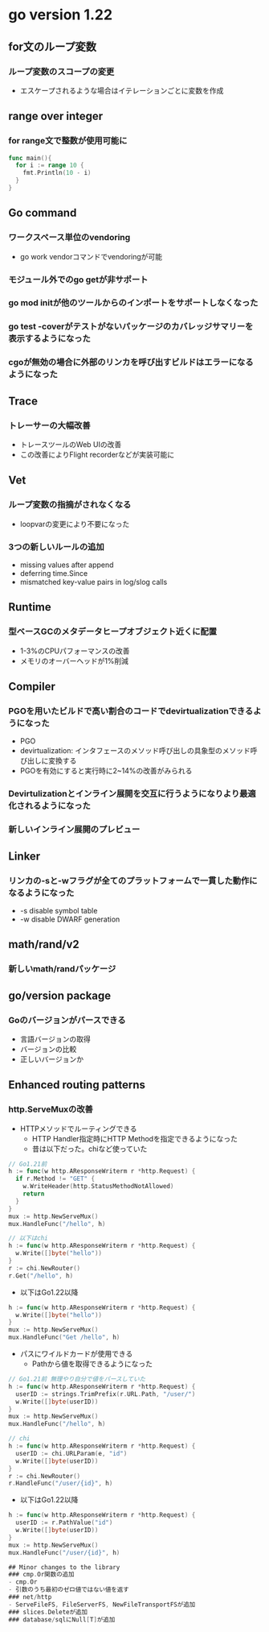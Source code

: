 # go version 1.22

## for文のループ変数
### ループ変数のスコープの変更
- エスケープされるような場合はイテレーションごとに変数を作成

## range over integer
### for range文で整数が使用可能に
```go
func main(){
  for i := range 10 {
    fmt.Println(10 - i)
  }
}
```

## Go command
### ワークスペース単位のvendoring
- go work vendorコマンドでvendoringが可能
### モジュール外でのgo getが非サポート
### go mod initが他のツールからのインポートをサポートしなくなった
### go test -coverがテストがないパッケージのカバレッジサマリーを表示するようになった
### cgoが無効の場合に外部のリンカを呼び出すビルドはエラーになるようになった

## Trace
### トレーサーの大幅改善
- トレースツールのWeb UIの改善
- この改善によりFlight recorderなどが実装可能に

## Vet
### ループ変数の指摘がされなくなる
- loopvarの変更により不要になった
### 3つの新しいルールの追加
- missing values after append
- deferring time.Since
- mismatched key-value pairs in log/slog calls

## Runtime
### 型ベースGCのメタデータヒープオブジェクト近くに配置
- 1-3%のCPUパフォーマンスの改善
- メモリのオーバーヘッドが1%削減

## Compiler
### PGOを用いたビルドで高い割合のコードでdevirtualizationできるようになった
- PGO
- devirtualization: インタフェースのメソッド呼び出しの具象型のメソッド呼び出しに変換する
- PGOを有効にすると実行時に2~14%の改善がみられる
### Devirtulizationとインライン展開を交互に行うようになりより最適化されるようになった
### 新しいインライン展開のプレビュー

## Linker
### リンカの-sと-wフラグが全てのプラットフォームで一貫した動作になるようになった
- -s disable symbol table
- -w disable DWARF generation

## math/rand/v2
### 新しいmath/randパッケージ

## go/version package
### Goのバージョンがパースできる
- 言語バージョンの取得
- バージョンの比較
- 正しいバージョンか

## Enhanced routing patterns
### http.ServeMuxの改善
- HTTPメソッドでルーティングできる
  - HTTP Handler指定時にHTTP Methodを指定できるようになった
  - 昔は以下だった。chiなど使っていた
```go
// Go1.21前
h := func(w http.AResponseWriterm r *http.Request) {
  if r.Method != "GET" {
    w.WriteHeader(http.StatusMethodNotAllowed)
    return
  }
}
mux := http.NewServeMux()
mux.HandleFunc("/hello", h)

// 以下はchi
h := func(w http.AResponseWriterm r *http.Request) {
  w.Write([]byte("hello"))
}
r := chi.NewRouter()
r.Get("/hello", h)
```
- 以下はGo1.22以降
```go
h := func(w http.AResponseWriterm r *http.Request) {
  w.Write([]byte("hello"))
}
mux := http.NewServeMux()
mux.HandleFunc("Get /hello", h)
```
- パスにワイルドカードが使用できる
  - Pathから値を取得できるようになった
```go
// Go1.21前 無理やり自分で値をパースしていた
h := func(w http.AResponseWriterm r *http.Request) {
  userID := strings.TrimPrefix(r.URL.Path, "/user/")
  w.Write([]byte(userID))
}
mux := http.NewServeMux()
mux.HandleFunc("/hello", h)

// chi
h := func(w http.AResponseWriterm r *http.Request) {
  userID := chi.URLParam(e, "id")
  w.Write([]byte(userID))
}
r := chi.NewRouter()
r.HandleFunc("/user/{id}", h)
```
- 以下はGo1.22以降
```go
h := func(w http.AResponseWriterm r *http.Request) {
  userID := r.PathValue("id")
  w.Write([]byte(userID))
}
mux := http.NewServeMux()
mux.HandleFunc("/user/{id}", h)

## Minor changes to the library
### cmp.Or関数の追加
- cmp.Or
- 引数のうち最初のゼロ値ではない値を返す
### net/http
- ServeFileFS, FileServerFS, NewFileTransportFSが追加
### slices.Deleteが追加
### database/sqlにNull[T]が追加
